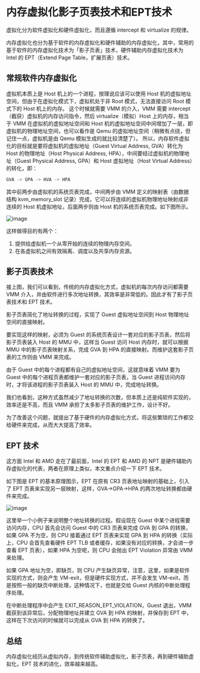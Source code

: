 # 内存虚拟化影子页表技术和EPT技术

虚拟化分为软件虚拟化和硬件虚拟化，而且遵循 intercept 和 virtualize 的规律。

内存虚拟化也分为基于软件的内存虚拟化和硬件辅助的内存虚拟化，其中，常用的基于软件的内存虚拟化技术为「影子页表」技术，硬件辅助内存虚拟化技术为 Intel 的 EPT（Extend Page Table，扩展页表）技术。

## 常规软件内存虚拟化
虚拟机本质上是 Host 机上的一个进程，按理说应该可以使用 Host 机的虚拟地址空间，但由于在虚拟化模式下，虚拟机处于非 Root 模式，无法直接访问 Root 模式下的 Host 机上的内存。
这个时候就需要 VMM 的介入，VMM 需要 intercept （截获）虚拟机的内存访问指令，然后 virtualize（模拟）Host 上的内存，相当于 VMM 在虚拟机的虚拟地址空间和 Host 机的虚拟地址空间中间增加了一层，即虚拟机的物理地址空间，也可以看作是 Qemu 的虚拟地址空间（稍微有点绕，但记住一点，虚拟机是由 Qemu 模拟生成的就比较清楚了）。
所以，内存软件虚拟化的目标就是要将虚拟机的虚拟地址（Guest Virtual Address, GVA）转化为 Host 的物理地址（Host Physical Address, HPA），中间要经过虚拟机的物理地址（Guest Physical Address, GPA）和 Host 虚拟地址（Host Virtual Address）的转化，即：
```C
GVA -> GPA -> HVA -> HPA
```

其中前两步由虚拟机的系统页表完成，中间两步由 VMM 定义的映射表（由数据结构 kvm_memory_slot 记录）完成，它可以将连续的虚拟机物理地址映射成非连续的 Host 机虚拟地址，后面两步则由 Host 机的系统页表完成。如下图所示。

![image](https://user-images.githubusercontent.com/87458342/134479056-5924f092-8491-4ea7-a917-113e85c8662f.png)

这样做得目的有两个：
1. 提供给虚拟机一个从零开始的连续的物理内存空间。
2. 在各虚拟机之间有效隔离、调度以及共享内存资源。

## <h2 id = "memory_t1">影子页表技术</h2>
接上图，我们可以看到，传统的内存虚拟化方式，虚拟机的每次内存访问都需要 VMM 介入，并由软件进行多次地址转换，其效率是非常低的。因此才有了影子页表技术和 EPT 技术。

影子页表简化了地址转换的过程，实现了 Guest 虚拟地址空间到 Host 物理地址空间的直接映射。

要实现这样的映射，必须为 Guest 的系统页表设计一套对应的影子页表，然后将影子页表装入 Host 的 MMU 中，这样当 Guest 访问 Host 内存时，就可以根据 MMU 中的影子页表映射关系，完成 GVA 到 HPA 的直接映射。而维护这套影子页表的工作则由 VMM 来完成。

由于 Guest 中的每个进程都有自己的虚拟地址空间，这就意味着 VMM 要为 Guest 中的每个进程页表都维护一套对应的影子页表，当 Guest 进程访问内存时，才将该进程的影子页表装入 Host 的 MMU 中，完成地址转换。

我们也看到，这种方式虽然减少了地址转换的次数，但本质上还是纯软件实现的，效率还是不高，而且 VMM 承担了太多影子页表的维护工作，设计不好。

为了改善这个问题，就提出了基于硬件的内存虚拟化方式，将这些繁琐的工作都交给硬件来完成，从而大大提高了效率。

## <h2 id = "memory_t2">EPT 技术</h2>

这方面 Intel 和 AMD 走在了最前面，Intel 的 EPT 和 AMD 的 NPT 是硬件辅助内存虚拟化的代表，两者在原理上类似，本文重点介绍一下 EPT 技术。

如下图是 EPT 的基本原理图示，EPT 在原有 CR3 页表地址映射的基础上，引入了 EPT 页表来实现另一层映射，这样，GVA->GPA->HPA 的两次地址转换都由硬件来完成。

![image](https://user-images.githubusercontent.com/87458342/134479165-e001d255-cb0d-48dc-a4f5-8cd1fe204970.png)


这里举一个小例子来说明整个地址转换的过程。假设现在 Guest 中某个进程需要访问内存，CPU 首先会访问 Guest 中的 CR3 页表来完成 GVA 到 GPA 的转换，如果 GPA 不为空，则 CPU 接着通过 EPT 页表来实现 GPA 到 HPA 的转换（实际上，CPU 会首先查看硬件 EPT TLB 或者缓存，如果没有对应的转换，才会进一步查看 EPT 页表），如果 HPA 为空呢，则 CPU 会抛出 EPT Violation 异常由 VMM 来处理。

如果 GPA 地址为空，即缺页，则 CPU 产生缺页异常，注意，这里，如果是软件实现的方式，则会产生 VM-exit，但是硬件实现方式，并不会发生 VM-exit，而是按照一般的缺页中断处理，这种情况下，也就是交给 Guest 内核的中断处理程序处理。

在中断处理程序中会产生 EXIT_REASON_EPT_VIOLATION，Guest 退出，VMM 截获到该异常后，分配物理地址并建立 GVA 到 HPA 的映射，并保存到 EPT 中，这样在下次访问的时候就可以完成从 GVA 到 HPA 的转换了。

## 总结
内存虚拟化经历从虚拟内存，到传统软件辅助虚拟化，影子页表，再到硬件辅助虚拟化，EPT 技术的进化，效率越来越高。







